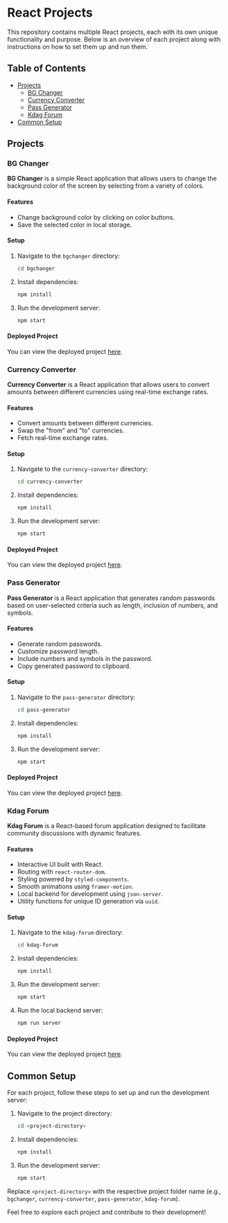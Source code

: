 # React Projects

This repository contains multiple React projects, each with its own unique functionality and purpose. Below is an overview of each project along with instructions on how to set them up and run them.

## Table of Contents

- [Projects](#projects)
  - [BG Changer](#bg-changer)
  - [Currency Converter](#currency-converter)
  - [Pass Generator](#pass-generator)
  - [Kdag Forum](#kdag-forum)
- [Common Setup](#common-setup)

## Projects

### BG Changer

**BG Changer** is a simple React application that allows users to change the background color of the screen by selecting from a variety of colors.

#### Features

- Change background color by clicking on color buttons.
- Save the selected color in local storage.

#### Setup

1. Navigate to the `bgchanger` directory:
   ```sh
   cd bgchanger
   ```
2. Install dependencies:
   ```sh
   npm install
   ```
3. Run the development server:
   ```sh
   npm start
   ```

#### Deployed Project

You can view the deployed project [here](https://bgchangersmp.vercel.app/).

### Currency Converter

**Currency Converter** is a React application that allows users to convert amounts between different currencies using real-time exchange rates.

#### Features

- Convert amounts between different currencies.
- Swap the "from" and "to" currencies.
- Fetch real-time exchange rates.

#### Setup

1. Navigate to the `currency-converter` directory:
   ```sh
   cd currency-converter
   ```
2. Install dependencies:
   ```sh
   npm install
   ```
3. Run the development server:
   ```sh
   npm start
   ```

#### Deployed Project

You can view the deployed project [here](https://curconvreal.vercel.app/).

### Pass Generator

**Pass Generator** is a React application that generates random passwords based on user-selected criteria such as length, inclusion of numbers, and symbols.

#### Features

- Generate random passwords.
- Customize password length.
- Include numbers and symbols in the password.
- Copy generated password to clipboard.

#### Setup

1. Navigate to the `pass-generator` directory:
   ```sh
   cd pass-generator
   ```
2. Install dependencies:
   ```sh
   npm install
   ```
3. Run the development server:
   ```sh
   npm start
   ```

#### Deployed Project

You can view the deployed project [here](https://passgensimp.vercel.app/).

### Kdag Forum

**Kdag Forum** is a React-based forum application designed to facilitate community discussions with dynamic features.

#### Features

- Interactive UI built with React.
- Routing with `react-router-dom`.
- Styling powered by `styled-components`.
- Smooth animations using `framer-motion`.
- Local backend for development using `json-server`.
- Utility functions for unique ID generation via `uuid`.

#### Setup

1. Navigate to the `kdag-forum` directory:
   ```sh
   cd kdag-forum
   ```
2. Install dependencies:
   ```sh
   npm install
   ```
3. Run the development server:
   ```sh
   npm start
   ```
4. Run the local backend server:
   ```sh
   npm run server
   ```

#### Deployed Project

You can view the deployed project [here](https://discussion-forum-three.vercel.app/).

## Common Setup

For each project, follow these steps to set up and run the development server:

1. Navigate to the project directory:
   ```sh
   cd <project-directory>
   ```
2. Install dependencies:
   ```sh
   npm install
   ```
3. Run the development server:
   ```sh
   npm start
   ```

Replace `<project-directory>` with the respective project folder name (e.g., `bgchanger`, `currency-converter`, `pass-generator`, `kdag-forum`).

Feel free to explore each project and contribute to their development!
